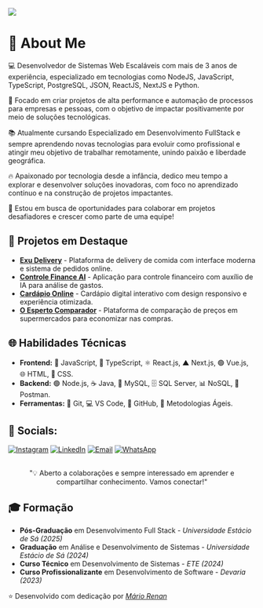 [![](https://visitcount.itsvg.in/api?id=mariorenanofc&icon=0&color=8)](https://visitcount.itsvg.in)

# 👋 About Me

💻 Desenvolvedor de Sistemas Web Escaláveis com mais de 3 anos de experiência, especializado em tecnologias como NodeJS, JavaScript, TypeScript, PostgreSQL, JSON, ReactJS, NextJS e Python.

🎯 Focado em criar projetos de alta performance e automação de processos para empresas e pessoas, com o objetivo de impactar positivamente por meio de soluções tecnológicas.

📚 Atualmente cursando Especializado em Desenvolvimento FullStack e sempre aprendendo novas tecnologias para evoluir como profissional e atingir meu objetivo de trabalhar remotamente, unindo paixão e liberdade geográfica.

🔥 Apaixonado por tecnologia desde a infância, dedico meu tempo a explorar e desenvolver soluções inovadoras, com foco no aprendizado contínuo e na construção de projetos impactantes.

🌟 Estou em busca de oportunidades para colaborar em projetos desafiadores e crescer como parte de uma equipe!

## 🚀 Projetos em Destaque  

- [**Exu Delivery**](https://exudelivery.vercel.app/) - Plataforma de delivery de comida com interface moderna e sistema de pedidos online.
- [**Controle Finance AI**](https://controle-finance-ai.vercel.app/login) - Aplicação para controle financeiro com auxílio de IA para análise de gastos.
- [**Cardápio Online**](https://mariorenanofc.github.io/cardapio-online/index.html) - Cardápio digital interativo com design responsivo e experiência otimizada.
- [**O Esperto Comparador**](https://preview--o-esperto-comparador.lovable.app/) - Plataforma de comparação de preços em supermercados para economizar nas compras.

## 🌐 Habilidades Técnicas

- **Frontend:** 📜 JavaScript, 🔷 TypeScript, ⚛️ React.js, ▲ Next.js, 🟢 Vue.js, 🌐 HTML, 🎨 CSS.
- **Backend:** 🟢 Node.js, ☕ Java, 🐬 MySQL, 🗄️ SQL Server, 📊 NoSQL, 🚀 Postman.
- **Ferramentas:** 📝 Git, 💻 VS Code, 🐙 GitHub, 🔄 Metodologias Ágeis.

## 🔗 Socials:

[![Instagram](https://img.shields.io/badge/Instagram-%23E4405F.svg?logo=Instagram&logoColor=white)](https://instagram.com/mariorenandev/)
[![LinkedIn](https://img.shields.io/badge/LinkedIn-%230077B5.svg?logo=linkedin&logoColor=white)](https://linkedin.com/in/mariorenandev/)
[![Email](https://img.shields.io/badge/Email-MARIOVENDASONLINE10K@GMAIL.COM-D14836.svg)](mailto:MARIOVENDASONLINE10K@GMAIL.COM)
[![WhatsApp](https://img.shields.io/badge/Telefone-(87)%2099906--1405-25D366.svg)](https://wa.me/5587999061405?text=Olá,%20vim%20do%20seu%20portfólio!)

<div align="center">
    <br/>
    "💡 Aberto a colaborações e sempre interessado em aprender e compartilhar conhecimento. Vamos conectar!"
    <br/>
</div>

## 🎓 Formação

- **Pós-Graduação** em Desenvolvimento Full Stack - *Universidade Estácio de Sá (2025)*
- **Graduação** em Análise e Desenvolvimento de Sistemas - *Universidade Estácio de Sá (2024)*
- **Curso Técnico** em Desenvolvimento de Sistemas - *ETE (2024)*
- **Curso Profissionalizante** em Desenvolvimento de Software - *Devaria (2023)*

⭐ Desenvolvido com dedicação por [*Mário Renan*](https://www.mariorenanofc.com.br/)
